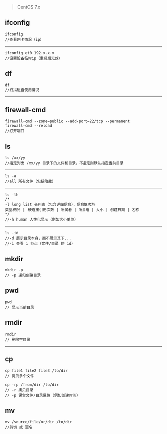 > CentOS 7.x

## ifconfig
    
    ifconfig
    //查看网卡情况（ip）
    
---

    ifconfig et0 192.x.x.x
    //设置设备临时ip（重启后无效）

## df
	
	df
	//扫描磁盘使用情况
		
---

## firewall-cmd

	firewall-cmd --zone=public --add-port=22/tcp --permanent
	firewall-cmd --reload
	//打开端口



## ls

	ls /xx/yy
	//指定列出 /xx/yy 目录下的文件和目录，不指定则默认指定当前目录
---

	ls -a 
	//all 所有文件（包括隐藏）
---

	ls -lh
	/*
	-l long list 长列表（包含详细信息），信息依次为
	类型权限 |　硬连接引用次数 | 所属者 | 所属组 | 大小 | 创建日期 | 名称
	*/
	//-h human 人性化显示（例如大小单位）
---

	ls -id
	//-d 展示目录本身，而不展示其下...
	//-i 查看 i 节点（文件/目录 的 id）
	
## mkdir

	mkdir -p
	// -p 递归创建目录

## pwd

	pwd
	// 显示当前目录

## rmdir

	rmdir
	// 删除空目录
---

## cp

	cp file1 file2 file3 /to/dir
	// 拷贝多个文件

	cp -rp /from/dir /to/dir
	// -r 拷贝目录
	// -p 保留文件/目录属性（例如创建时间）
	
## mv

	mv /source/file/or/dir /to/dir
	//剪切 或 更名	

